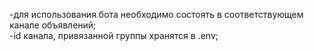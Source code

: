 -для использования бота необходимо состоять в соответствующем канале объявлений;  
-id канала, привязанной группы хранятся в .env;
